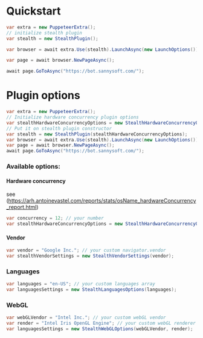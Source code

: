 # Quickstart
```c#
var extra = new PuppeteerExtra();
// initialize stealth plugin
var stealth = new StealthPlugin();

var browser = await extra.Use(stealth).LaunchAsync(new LaunchOptions());

var page = await browser.NewPageAsync();

await page.GoToAsync("https://bot.sannysoft.com/");
```

# Plugin options

```c#
var extra = new PuppeteerExtra();
// Initialize hardware concurrency plugin options
var stealthHardwareConcurrencyOptions = new StealthHardwareConcurrencyOptions(12);
// Put it on stealth plugin constructor
var stealth = new StealthPlugin(stealthHardwareConcurrencyOptions);
var browser = await extra.Use(stealth).LaunchAsync(new LaunchOptions());
var page = await browser.NewPageAsync();
await page.GoToAsync("https://bot.sannysoft.com/");
```

### Available options: 
#### Hardware concurrency
see (https://arh.antoinevastel.com/reports/stats/osName_hardwareConcurrency_report.html)
```c#
var concurrency = 12; // your number
var stealthHardwareConcurrencyOptions = new StealthHardwareConcurrencyOptions(concurrency);
```
#### Vendor
```c#
var vendor = "Google Inc."; // your custom navigator.vendor
var stealthVendorSettings = new StealthVendorSettings(vendor);
```
### Languages
```c#
var languages = "en-US"; // your custom languages array
var languagesSettings = new StealthLanguagesOptions(languages);
```

### WebGL
```c#
var webGLVendor = "Intel Inc."; // your custom webGL vendor
var render = "Intel Iris OpenGL Engine"; // your custom webGL renderer
var languagesSettings = new StealthWebGLOptions(webGLVendor, render);
```
